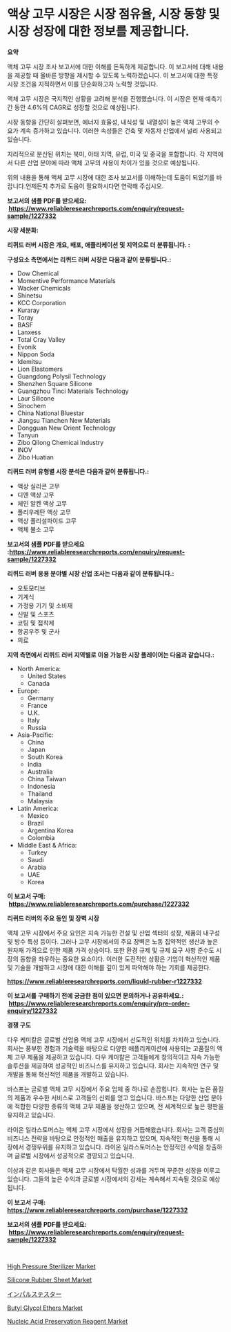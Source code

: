 <p><h1>액상 고무 시장은 시장 점유율, 시장 동향 및 시장 성장에 대한 정보를 제공합니다.</h1></p><p><strong>요약</strong></p>
<p><p>액체 고무 시장 조사 보고서에 대한 이해를 돈독하게 제공합니다. 이 보고서에 대해 내용을 제공할 때 올바른 방향을 제시할 수 있도록 노력하겠습니다. 이 보고서에 대한 특정 시장 조건을 지적하면서 이를 단순화하고자 노력할 것입니다.</p><p>액체 고무 시장은 국지적인 상황을 고려해 분석을 진행했습니다. 이 시장은 현재 예측기간 동안 4.6%의 CAGR로 성장할 것으로 예상됩니다.</p><p>시장 동향을 간단히 살펴보면, 에너지 효율성, 내식성 및 내열성이 높은 액체 고무의 수요가 계속 증가하고 있습니다. 이러한 속성들은 건축 및 자동차 산업에서 널리 사용되고 있습니다.</p><p>지리적으로 분산된 위치는 북미, 아태 지역, 유럽, 미국 및 중국을 포함합니다. 각 지역에서 다른 산업 분야에 따라 액체 고무의 사용이 차이가 있을 것으로 예상됩니다. </p><p>위의 내용을 통해 액체 고무 시장에 대한 조사 보고서를 이해하는데 도움이 되었기를 바랍니다.언제든지 추가로 도움이 필요하시다면 연락해 주십시오.</p></p>
<p><strong>보고서의 샘플 PDF를 받으세요: &nbsp;<a href="https://www.reliableresearchreports.com/enquiry/request-sample/1227332">https://www.reliableresearchreports.com/enquiry/request-sample/1227332</a></strong></p>
<p><strong>시장 세분화:</strong></p>
<p><strong> 리퀴드 러버 시장은 개요, 배포, 애플리케이션 및 지역으로 더 분류됩니다. :</strong></p>
<p><strong>구성요소 측면에서는 리퀴드 러버 시장은 다음과 같이 분류됩니다.:</strong></p>
<p><ul><li>Dow Chemical</li><li>Momentive Performance Materials</li><li>Wacker Chemicals</li><li>Shinetsu</li><li>KCC Corporation</li><li>Kuraray</li><li>Toray</li><li>BASF</li><li>Lanxess</li><li>Total Cray Valley</li><li>Evonik</li><li>Nippon Soda</li><li>Idemitsu</li><li>Lion Elastomers</li><li>Guangdong Polysil Technology</li><li>Shenzhen Square Silicone</li><li>Guangzhou Tinci Materials Technology</li><li>Laur Silicone</li><li>Sinochem</li><li>China National Bluestar</li><li>Jiangsu Tianchen New Materials</li><li>Dongguan New Orient Technology</li><li>Tanyun</li><li>Zibo Qilong Chemicai Industry</li><li>INOV</li><li>Zibo Huatian</li></ul></p>
<p><strong> 리퀴드 러버 유형별 시장 분석은 다음과 같이 분류됩니다.:</strong></p>
<p><ul><li>액상 실리콘 고무</li><li>디엔 액상 고무</li><li>체인 알켄 액상 고무</li><li>폴리우레탄 액상 고무</li><li>액상 폴리설파이드 고무</li><li>액체 불소 고무</li></ul></p>
<p><strong>보고서의 샘플 PDF를 받으세요 :<a href="https://www.reliableresearchreports.com/enquiry/request-sample/1227332">https://www.reliableresearchreports.com/enquiry/request-sample/1227332</a></strong></p>
<p><strong> 리퀴드 러버 응용 분야별 시장 산업 조사는 다음과 같이 분류됩니다.:</strong></p>
<p><ul><li>오토모티브</li><li>기계식</li><li>가정용 기기 및 소비재</li><li>신발 및 스포츠</li><li>코팅 및 접착제</li><li>항공우주 및 군사</li><li>의료</li></ul></p>
<p><strong>지역 측면에서 리퀴드 러버 지역별로 이용 가능한 시장 플레이어는 다음과 같습니다.:</strong></p>
<p><ul>
    <li>
        North America:
        <ul>
            <li>United States</li>
            <li>Canada</li>
        </ul>
    </li>
    <li>
        Europe:
        <ul>
            <li>Germany</li>
            <li>France</li>
            <li>U.K.</li>
            <li>Italy</li>
            <li>Russia</li>
        </ul>
    </li>
    <li>
        Asia-Pacific:
        <ul>
            <li>China</li>
            <li>Japan</li>
            <li>South Korea</li>
            <li>India</li>
            <li>Australia</li>
            <li>China Taiwan</li>
            <li>Indonesia</li>
            <li>Thailand</li>
            <li>Malaysia</li>
        </ul>
    </li>
    <li>
        Latin America:
        <ul>
            <li>Mexico</li>
            <li>Brazil</li>
            <li>Argentina Korea</li>
            <li>Colombia</li>
        </ul>
    </li>
    <li>
        Middle East & Africa:
        <ul>
            <li>Turkey</li>
            <li>Saudi</li>
            <li>Arabia</li>
            <li>UAE</li>
            <li>Korea</li>
        </ul>
    </li>
    </ul></p>
<p><strong>이 보고서 구매: &nbsp;<a href="https://www.reliableresearchreports.com/purchase/1227332">https://www.reliableresearchreports.com/purchase/1227332</a></strong></p>
<p><strong>리퀴드 러버의 주요 동인 및 장벽 시장</strong></p>
<p><p>액체 고무 시장에서 주요 요인은 지속 가능한 건설 및 산업 섹터의 성장, 제품의 내구성 및 방수 특성 등이다. 그러나 고무 시장에서의 주요 장벽은 노동 집약적인 생산과 높은 원자재 가격으로 인한 제품 가격 상승이다. 또한 환경 규제 및 규제 요구 사항 준수도 시장의 동향을 좌우하는 중요한 요소이다. 이러한 도전적인 상황은 기업이 혁신적인 제품 및 기술을 개발하고 시장에 대한 이해를 깊이 있게 파악해야 하는 기회를 제공한다.</p></p>
<p><strong><a href="https://www.reliableresearchreports.com/liquid-rubber-r1227332">https://www.reliableresearchreports.com/liquid-rubber-r1227332</a></strong></p>
<p><strong>이 보고서를 구매하기 전에 궁금한 점이 있으면 문의하거나 공유하세요.: &nbsp;<a href="https://www.reliableresearchreports.com/enquiry/pre-order-enquiry/1227332">https://www.reliableresearchreports.com/enquiry/pre-order-enquiry/1227332</a></strong></p>
<p><strong>경쟁 구도</strong></p>
<p><p>다우 케미칼은 글로벌 산업용 액체 고무 시장에서 선도적인 위치를 차지하고 있습니다. 회사는 풍부한 경험과 기술력을 바탕으로 다양한 애플리케이션에 사용되는 고품질의 액체 고무 제품을 제공하고 있습니다. 다우 케미칼은 고객들에게 창의적이고 지속 가능한 솔루션을 제공하여 성공적인 비즈니스를 유지하고 있습니다. 회사는 지속적인 연구 및 개발을 통해 혁신적인 제품을 개발하고 있습니다.</p><p>바스프는 글로벌 액체 고무 시장에서 주요 업체 중 하나로 손꼽힙니다. 회사는 높은 품질의 제품과 우수한 서비스로 고객들의 신뢰를 얻고 있습니다. 바스프는 다양한 산업 분야에 적합한 다양한 종류의 액체 고무 제품을 생산하고 있으며, 전 세계적으로 높은 평판을 유지하고 있습니다.</p><p>라이온 일라스토머스는 액체 고무 시장에서 성장을 거듭해왔습니다. 회사는 고객 중심의 비즈니스 전략을 바탕으로 안정적인 매출을 유지하고 있으며, 지속적인 혁신을 통해 시장에서 경쟁우위를 유지하고 있습니다. 라이온 일라스토머스는 안정적인 수익을 창출하며 글로벌 시장에서 성공적으로 경영되고 있습니다.</p><p>이상과 같은 회사들은 액체 고무 시장에서 탁월한 성과를 거두며 꾸준한 성장을 이루고 있습니다. 그들의 높은 수익과 글로벌 시장에서의 강세는 계속해서 지속될 것으로 예상됩니다.</p></p>
<p><strong>이 보고서 구매: &nbsp; <a href="https://www.reliableresearchreports.com/purchase/1227332">https://www.reliableresearchreports.com/purchase/1227332</a></strong></p>
<p><strong>보고서의 샘플 PDF를 받으세요: &nbsp;<a href="https://www.reliableresearchreports.com/enquiry/request-sample/1227332">https://www.reliableresearchreports.com/enquiry/request-sample/1227332</a></strong><strong></strong></p>
<p>&nbsp;</p>
<p><p><a href="https://view.publitas.com/reportprime-1/high-pressure-sterilizer-market-size-market-outlook-and-market-forecast-2024-to-2031/">High Pressure Sterilizer Market</a></p><p><a href="https://issuu.com/reportprime-2/docs/silicone-rubber-sheet-market-size-2030.pptx">Silicone Rubber Sheet Market</a></p><p><a href="https://github.com/mohamedbakry57/Market-Research-Report-List-3/blob/main/441604232606.md">インパルステスター</a></p><p><a href="https://issuu.com/reportprime-2/docs/butyl-glycol-ethers-market-size-2030.pptx">Butyl Glycol Ethers Market</a></p><p><a href="https://unruly-ladybug-44b.notion.site/Nucleic-Acid-Preservation-Reagent-Market-Share-Evolution-and-Market-Growth-Trends-2024-2031-bf7ebecabf1d42359dd57c5b1a3f2783">Nucleic Acid Preservation Reagent Market</a></p></p>